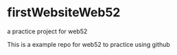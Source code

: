 # firstWebsiteWeb52
a practice project for web52


This is a example repo for web52 to practice using github
